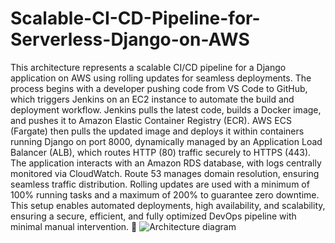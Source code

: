 # Scalable-CI-CD-Pipeline-for-Serverless-Django-on-AWS

This architecture represents a scalable CI/CD pipeline for a Django application on AWS using rolling updates for seamless deployments. The process begins with a developer pushing code from VS Code to GitHub, which triggers Jenkins on an EC2 instance to automate the build and deployment workflow. Jenkins pulls the latest code, builds a Docker image, and pushes it to Amazon Elastic Container Registry (ECR). AWS ECS (Fargate) then pulls the updated image and deploys it within containers running Django on port 8000, dynamically managed by an Application Load Balancer (ALB), which routes HTTP (80) traffic securely to HTTPS (443). The application interacts with an Amazon RDS database, with logs centrally monitored via CloudWatch. Route 53 manages domain resolution, ensuring seamless traffic distribution. Rolling updates are used with a minimum of 100% running tasks and a maximum of 200% to guarantee zero downtime. This setup enables automated deployments, high availability, and scalability, ensuring a secure, efficient, and fully optimized DevOps pipeline with minimal manual intervention. 🚀
 ![Architecture diagram](https://github.com/user-attachments/assets/087a285e-0212-4028-8e1e-6c57b054897e)
